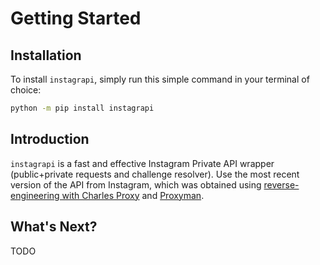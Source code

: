 # Getting Started

## Installation

To install `instagrapi`, simply run this simple command in your terminal of choice:

```bash
python -m pip install instagrapi
```

## Introduction

`instagrapi` is a fast and effective Instagram Private API wrapper (public+private requests and challenge resolver). Use the most recent version of the API from Instagram, which was obtained using [reverse-engineering with Charles Proxy](https://adw0rd.com/2020/03/26/sniffing-instagram-charles-proxy/en/) and [Proxyman](https://proxyman.io/).

## What's Next?

TODO

[docs-main]: index.md
